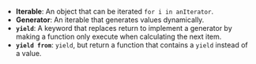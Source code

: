 - **Iterable**: An object that can be iterated `for i in anIterator`.
- **Generator**: An iterable that generates values dynamically.
- **`yield`**: A keyword that replaces return to implement a generator by making a function only execute when calculating the next item.
- **`yield from`**: `yield`, but return a function that contains a `yield` instead of a value.


